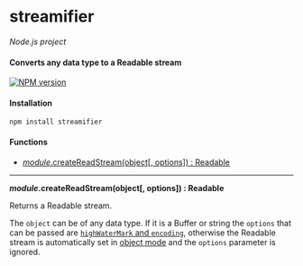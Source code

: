 streamifier
===========

_Node.js project_

#### Converts any data type to a Readable stream ####

[![NPM version](https://badge.fury.io/js/streamifier.png)](http://badge.fury.io/js/streamifier "Fury Version Badge")

#### Installation ####

```
npm install streamifier
```

#### Functions ####

- [_module_.createReadStream(object[, options]) : Readable](#createReadStream)

---

<a name="createReadStream"></a>
___module_.createReadStream(object[, options]) : Readable__

Returns a Readable stream.

The `object` can be of any data type. If it is a Buffer or string the `options` that can be passed are [`highWaterMark` and `encoding`](http://nodejs.org/api/stream.html#stream_new_stream_readable_options), otherwise the Readable stream is automatically set in [object mode](http://nodejs.org/api/stream.html#stream_object_mode) and the `options` parameter is ignored.